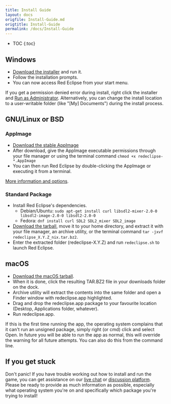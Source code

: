 ```yaml
---
title: Install Guide
layout: docs
origfile: Install-Guide.md
origtitle: Install-Guide
permalink: /docs/Install-Guide
---
```

* TOC
{:toc}
## Windows
- [Download the installer](https://redeclipse.net/download/windows) and run it.
- Follow the installation prompts.
- You can now access Red Eclipse from your start menu.

If you get a permission denied error during install, right click the installer and [Run as Administrator](http://windows.microsoft.com/en-us/windows7/how-do-i-run-an-application-once-with-a-full-administrator-access-token). Alternatively, you can change the install location to a user-writable folder (like "[My] Documents") during the install process.

## GNU/Linux or BSD
### AppImage
- [Download the stable AppImage](https://redeclipse.net/appimage/stable/redeclipse-stable-x86_64.AppImage)
- After download, give the AppImage executable permissions through your file manager or using the terminal command `chmod +x redeclipse-*.AppImage`
- You can then run Red Eclipse by double-clicking the AppImage or executing it from a terminal.

[More information and options](AppImages).

### Standard Package
- Install Red Eclipse's dependencies.
    - Debian/Ubuntu: `sudo apt-get install curl libsdl2-mixer-2.0-0 libsdl2-image-2.0-0 libsdl2-2.0-0`
    - Fedora: `dnf install curl SDL2 SDL2_mixer SDL2_image`
- [Download the tarball](http://redeclipse.net/download/linux), move it to your home directory, and extract it with your file manager, an archive utility, or the terminal command `tar -jxvf redeclipse_X.Y.Z_nix.tar.bz2`.
- Enter the extracted folder (redeclipse-X.Y.Z) and run `redeclipse.sh` to launch Red Eclipse.

## macOS
- [Download the macOS tarball](http://redeclipse.net/download/macos).
- When it is done, click the resulting TAR.BZ2 file in your downloads folder on the dock.
- Archive utility will extract the contents into the same folder and open a Finder window with redeclipse.app highlighted.
- Drag and drop the redeclipse.app package to your favourite location (Desktop, Applications folder, whatever).
- Run redeclipse.app.

If this is the first time running the app, the operating system complains that it can't run an unsigned package, simply right (or cmd) click and select Open. In future you will be able to run the app as normal, this will override the warning for all future attempts. You can also do this from the command line.

## If you get stuck
Don't panic! If you have trouble working out how to install and run the game, you can get assistance on our [live chat](https://redeclipse.net/chat) or [discussion platform](https://redeclipse.net/discuss). Please be ready to provide as much information as possible, especially what operating system you're on and specifically which package you're trying to install! 